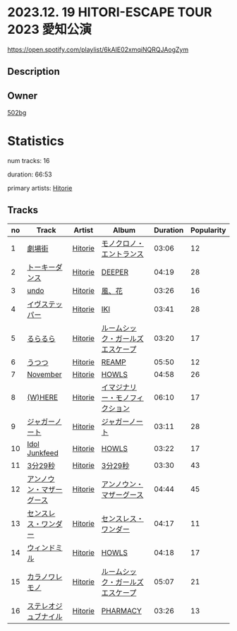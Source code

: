 # 2023.12. 19 HITORI-ESCAPE TOUR 2023 愛知公演
https://open.spotify.com/playlist/6kAIE02xmqiNQRQJAogZym

## Description


## Owner
[502bg](https://open.spotify.com/user/4woroafc3tx648l7zc8quofbf)

# Statistics
num tracks: 16

duration: 66:53

primary artists: [Hitorie](https://open.spotify.com/artist/0ouUO7PZ76vjBJytaT2Na0)

## Tracks
| no | Track | Artist | Album | Duration | Popularity |
| -- | ----- | ------ | ----- | -------- | ---------- |
| 1 | [劇場街](https://open.spotify.com/track/7jcaRVHtkL524NQHUnW6Lk) | [Hitorie](https://open.spotify.com/artist/0ouUO7PZ76vjBJytaT2Na0) | [モノクロノ・エントランス](https://open.spotify.com/album/1dyW3HNUEiZ1B1dixKqEzx) | 03:06 | 12 |
| 2 | [トーキーダンス](https://open.spotify.com/track/0Hd9ITdRKTDPVWZ1cAsn7M) | [Hitorie](https://open.spotify.com/artist/0ouUO7PZ76vjBJytaT2Na0) | [DEEPER](https://open.spotify.com/album/2iuMWTvNNkGiw7Trdj1NQ5) | 04:19 | 28 |
| 3 | [undo](https://open.spotify.com/track/1HZHLKOBY1BMGztAB3Hhgp) | [Hitorie](https://open.spotify.com/artist/0ouUO7PZ76vjBJytaT2Na0) | [風、花](https://open.spotify.com/album/3qvD2zpamvb44qTbD1Fjo5) | 03:26 | 16 |
| 4 | [イヴステッパー](https://open.spotify.com/track/3xoo8n9DMlbz6RJBift9wS) | [Hitorie](https://open.spotify.com/artist/0ouUO7PZ76vjBJytaT2Na0) | [IKI](https://open.spotify.com/album/1IruXI2vhhtgN7wAhFrehp) | 03:41 | 28 |
| 5 | [るらるら](https://open.spotify.com/track/3b2NSzg02kcogFEWgTnjXf) | [Hitorie](https://open.spotify.com/artist/0ouUO7PZ76vjBJytaT2Na0) | [ルームシック・ガールズエスケープ](https://open.spotify.com/album/3VBwycinByzu0vyuLWGOUU) | 03:20 | 17 |
| 6 | [うつつ](https://open.spotify.com/track/26InGOAkoqkdl9aItTvLcP) | [Hitorie](https://open.spotify.com/artist/0ouUO7PZ76vjBJytaT2Na0) | [REAMP](https://open.spotify.com/album/2DjQ2osfOKpLGy1yFwqpt5) | 05:50 | 12 |
| 7 | [November](https://open.spotify.com/track/5GbZxjLlmZd8e0woY7MiB6) | [Hitorie](https://open.spotify.com/artist/0ouUO7PZ76vjBJytaT2Na0) | [HOWLS](https://open.spotify.com/album/0F1nlZJYHYq53Z4GWsnn0L) | 04:58 | 26 |
| 8 | [(W)HERE](https://open.spotify.com/track/1nTm82atxufswTCvYlL5Ah) | [Hitorie](https://open.spotify.com/artist/0ouUO7PZ76vjBJytaT2Na0) | [イマジナリー・モノフィクション](https://open.spotify.com/album/2SCIJtJODcTiU3tKXtPrTV) | 06:10 | 17 |
| 9 | [ジャガーノート](https://open.spotify.com/track/5wPW2TG7Pk3paFuG2NaJcn) | [Hitorie](https://open.spotify.com/artist/0ouUO7PZ76vjBJytaT2Na0) | [ジャガーノート](https://open.spotify.com/album/2TBNmBacaxlCcGZNAPdwhH) | 03:11 | 28 |
| 10 | [Idol Junkfeed](https://open.spotify.com/track/1q16sYAJxMfkx2xFjVXMoc) | [Hitorie](https://open.spotify.com/artist/0ouUO7PZ76vjBJytaT2Na0) | [HOWLS](https://open.spotify.com/album/0F1nlZJYHYq53Z4GWsnn0L) | 03:22 | 17 |
| 11 | [3分29秒](https://open.spotify.com/track/04rQMy0kPLdMyIeK5oyg1g) | [Hitorie](https://open.spotify.com/artist/0ouUO7PZ76vjBJytaT2Na0) | [3分29秒](https://open.spotify.com/album/0l0hLJxGeK6iCufmS9UQi3) | 03:30 | 43 |
| 12 | [アンノウン・マザーグース](https://open.spotify.com/track/6SAj7hyttV1vKAsFvAo3D1) | [Hitorie](https://open.spotify.com/artist/0ouUO7PZ76vjBJytaT2Na0) | [アンノウン・マザーグース](https://open.spotify.com/album/40Q5s7zMSDgetuOHOFmZAi) | 04:44 | 45 |
| 13 | [センスレス・ワンダー](https://open.spotify.com/track/59vFaUeArsWabxTg28eMoq) | [Hitorie](https://open.spotify.com/artist/0ouUO7PZ76vjBJytaT2Na0) | [センスレス・ワンダー](https://open.spotify.com/album/5xhRpjFCjsgyq2WAcj3V9t) | 04:17 | 11 |
| 14 | [ウィンドミル](https://open.spotify.com/track/0gjRmPXSjKxELtUxP2FlA1) | [Hitorie](https://open.spotify.com/artist/0ouUO7PZ76vjBJytaT2Na0) | [HOWLS](https://open.spotify.com/album/0F1nlZJYHYq53Z4GWsnn0L) | 04:18 | 17 |
| 15 | [カラノワレモノ](https://open.spotify.com/track/3tZqgnt4lqxnxBmdrPtYFH) | [Hitorie](https://open.spotify.com/artist/0ouUO7PZ76vjBJytaT2Na0) | [ルームシック・ガールズエスケープ](https://open.spotify.com/album/3VBwycinByzu0vyuLWGOUU) | 05:07 | 21 |
| 16 | [ステレオジュブナイル](https://open.spotify.com/track/0MRlL5yVs3XKybT3P99fte) | [Hitorie](https://open.spotify.com/artist/0ouUO7PZ76vjBJytaT2Na0) | [PHARMACY](https://open.spotify.com/album/39VkokwMddvZmgy7P8Ej4F) | 03:26 | 13 |
        
